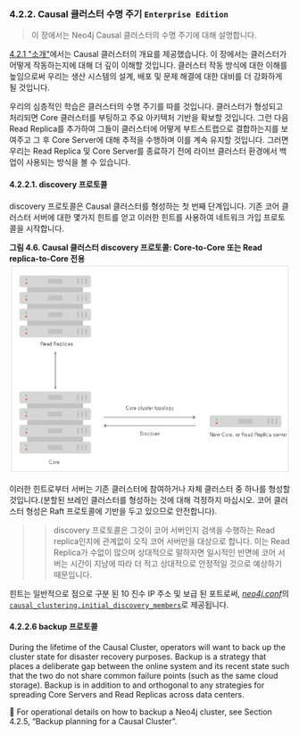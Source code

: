 ### 4.2.2. Causal 클러스터 수명 주기 `Enterprise Edition`
> 이 장에서는 Neo4j Causal 클러스터의 수명 주기에 대해 설명합니다.

[4.2.1 "소개"](./architecture.md)에서는 Causal 클러스터의 개요를 제공했습니다. 이 장에서는 클러스터가 어떻게 작동하는지에 대해 더 깊이 이해할 것입니다. 클러스터 작동 방식에 대한 이해를 높임으로써 우리는 생산 시스템의 설계, 배포 및 문제 해결에 대한 대비를 더 강화하게 될 것입니다.

우리의 심층적인 학습은 클러스터의 수명 주기를 따를 것입니다. 클러스터가 형성되고 처리되면 Core 클러스터를 부팅하고 주요 아키텍처 기반을 확보할 것입니다. 그런 다음 Read Replica를 추가하여 그들이 클러스터에 어떻게 부트스트랩으로 결합하는지를 보여주고 그 후 Core Server에 대해 추적을 수행하며 이를 계속 유지할 것입니다. 그러면 우리는 Read Replica 및 Core Server를 종료하기 전에 라이브 클러스터 환경에서 백업이 사용되는 방식을 볼 수 있습니다.

#### 4.2.2.1. discovery 프로토콜
discovery 프로토콜은 Causal 클러스터를 형성하는 첫 번째 단계입니다. 기존 코어 클러스터 서버에 대한 몇가지 힌트를 얻고 이러한 힌트를 사용하여 네트워크 가입 프로토콜을 시작합니다.

**그림 4.6. Causal 클러스터 discovery 프로토콜: Core-to-Core 또는 Read replica-to-Core 전용**
![4.6.causal-clustering-discovery](./4.6.causal-clustering-discovery.png)

이러한 힌트로부터 서버는 기존 클러스터에 참여하거나 자체 클러스터 중 하나를 형성할 것입니다.(분할된 브레인 클러스터를 형성하는 것에 대해 걱정하지 마십시오. 코어 클러스터 형성은 Raft 프로토콜에 기반을 두고 있으므로 안전합니다).

>> discovery 프로토콜은 그것이 코어 서버인지 검색을 수행하는 Read replica인지에 관계없이 오직 코어 서버만을 대상으로 합니다. 이는 Read Replica가 수없이 많으며 상대적으로 말하자면 일시적인 반면에 코어 서버는 시간이 지남에 따라 더 적고 상대적으로 안정적일 것으로 예상하기 때문입니다.

힌트는 일반적으로 점으로 구분 된 10 진수 IP 주소 및 보급 된 포트로써, [*neo4j.conf*](/configuration.html)의 [`causal_clustering.initial_discovery_members`](https://neo4j.com/docs/operations-manual/3.3/reference/configuration-settings/#config_causal_clustering.initial_discovery_members)로 제공됩니다.

#### 4.2.2.6 backup 프로토콜
During the lifetime of the Causal Cluster, operators will want to back up the cluster state for disaster recovery purposes. Backup is a strategy that places a deliberate gap between the online system and its recent state such that the two do not share common failure points (such as the same cloud storage). Backup is in addition to and orthogonal to any strategies for spreading Core Servers and Read Replicas across data centers.



For operational details on how to backup a Neo4j cluster, see Section 4.2.5, “Backup planning for a Causal Cluster”.
